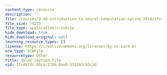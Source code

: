 ```yaml
---
content_type: resource
description: ''
file: /courses/9-40-introduction-to-neural-computation-spring-2018/1fc487dc88ca21b68ae0531292c93c2d_osYGG7TKcz8.srt
file_size: 74223
file_type: application/x-subrip
hide_download: true
hide_download_original: null
learning_resource_types: []
license: https://creativecommons.org/licenses/by-nc-sa/4.0/
ocw_type: OCWFile
resourcetype: Other
title: 3play caption file
uid: 1fc487dc-88ca-21b6-8ae0-531292c93c2d
---
```

